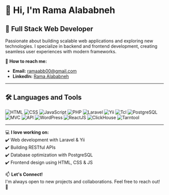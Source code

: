 # 👋 Hi, I'm Rama Alababneh  

## 🚀 Full Stack Web Developer  

Passionate about building scalable web applications and exploring new technologies. I specialize in backend and frontend development, creating seamless user experiences with modern frameworks.

📧 **How to reach me:**  
- **Email:** [ramaabb00@gmail.com](mailto:ramaabb00@gmail.com)  
- **LinkedIn:** [Rama Alababneh](https://www.linkedin.com/in/rama-alababneh/)  

---

## 🛠️ Languages and Tools  

![HTML](https://img.shields.io/badge/HTML-%23E34F26.svg?style=for-the-badge&logo=html5&logoColor=white) 
![CSS](https://img.shields.io/badge/CSS-%231572B6.svg?style=for-the-badge&logo=css3&logoColor=white) 
![JavaScript](https://img.shields.io/badge/JavaScript-%23F7DF1E.svg?style=for-the-badge&logo=javascript&logoColor=black) 
![PHP](https://img.shields.io/badge/PHP-%23777BB4.svg?style=for-the-badge&logo=php&logoColor=white) 
![Laravel](https://img.shields.io/badge/Laravel-%23FF2D20.svg?style=for-the-badge&logo=laravel&logoColor=white) 
![Yii](https://img.shields.io/badge/Yii-%230F5298.svg?style=for-the-badge&logo=yii&logoColor=white) 
![Tcl](https://img.shields.io/badge/Tcl-%23e4a308.svg?style=for-the-badge&logo=tcl&logoColor=white) 
![PostgreSQL](https://img.shields.io/badge/PostgreSQL-%23316192.svg?style=for-the-badge&logo=postgresql&logoColor=white) 
![MVC](https://img.shields.io/badge/MVC-%234A90E2.svg?style=for-the-badge) 
![API](https://img.shields.io/badge/API-%23008080.svg?style=for-the-badge) 
![WordPress](https://img.shields.io/badge/WordPress-%23117AC9.svg?style=for-the-badge&logo=wordpress&logoColor=white) 
![ReactJS](https://img.shields.io/badge/React-%2361DAFB.svg?style=for-the-badge&logo=react&logoColor=black) 
![ClickHouse](https://img.shields.io/badge/ClickHouse-%23FFCC00.svg?style=for-the-badge&logo=clickhouse&logoColor=black) 
![Tarntool](https://img.shields.io/badge/Tarntool-%23007ACC.svg?style=for-the-badge) 


---

💻 **I love working on:**  
✔️ Web development with Laravel & Yii  
✔️ Building RESTful APIs  
✔️ Database optimization with PostgreSQL  
✔️ Frontend design using HTML, CSS & JS  

📫 **Let's Connect!**  
I'm always open to new projects and collaborations. Feel free to reach out! 🚀  
